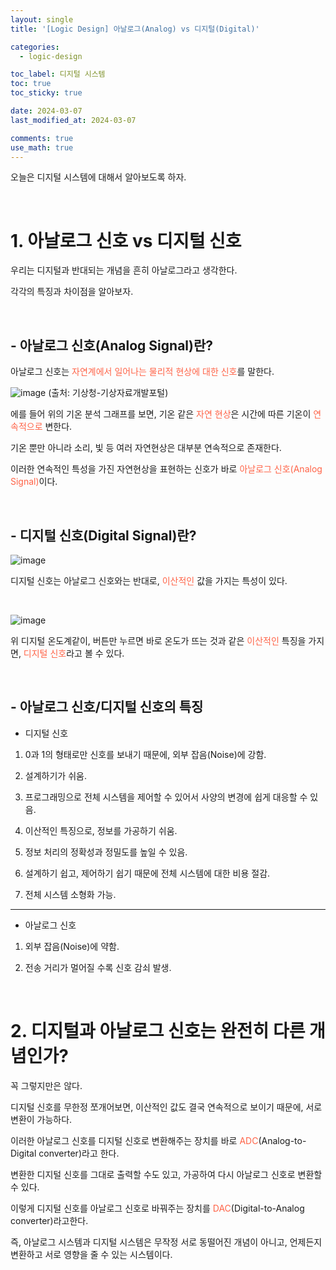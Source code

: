 ```yaml
---
layout: single
title: '[Logic Design] 아날로그(Analog) vs 디지털(Digital)'

categories:
  - logic-design

toc_label: 디지털 시스템
toc: true
toc_sticky: true

date: 2024-03-07
last_modified_at: 2024-03-07

comments: true
use_math: true
---
```


오늘은 디지털 시스템에 대해서 알아보도록 하자. 

<br>

# 1. 아날로그 신호 vs 디지털 신호 

우리는 디지털과 반대되는 개념을 흔히 아날로그라고 생각한다. 

각각의 특징과 차이점을 알아보자.  

<br>

## - 아날로그 신호(Analog Signal)란?

아날로그 신호는 <font color='tomato'>자연계에서 일어나는 물리적 현상에 대한 신호</font>를 말한다.  

![image](https://github.com/lgwqwer/lgwqwer.github.io/assets/129755540/11835842-bfba-4843-96c6-a72dcf24c7ce)
(출처: 기상청-기상자료개발포털)  

에를 들어 위의 기온 분석 그래프를 보면, 기온 같은 <font color='tomato'>자연 현상</font>은 시간에 따른 기온이 <font color='tomato'>연속적으로</font> 변한다.

기온 뿐만 아니라 소리, 빛 등 여러 자연현상은 대부분 연속적으로 존재한다.  

이러한 연속적인 특성을 가진 자연현상을 표현하는 신호가 바로 <font color='tomato'>아날로그 신호(Analog Signal)</font>이다.

<br>

## - 디지털 신호(Digital Signal)란?

![image](https://github.com/lgwqwer/lgwqwer.github.io/assets/129755540/20f4359a-713c-473b-9cac-aaf59dd26e4f)

디지털 신호는 아날로그 신호와는 반대로, <font color='tomato'>이산적인</font> 값을 가지는 특성이 있다.  

<br>

![image](https://github.com/lgwqwer/lgwqwer.github.io/assets/129755540/6f0dfcad-c88b-46d8-bf0b-1b98bb201fdb)

위 디지털 온도계같이, 버튼만 누르면 바로 온도가 뜨는 것과 같은 <font color='tomato'>이산적인</font> 특징을 가지면, <font color='tomato'>디지털 신호</font>라고 볼 수 있다.


<br>

## - 아날로그 신호/디지털 신호의 특징

- 디지털 신호

1. 0과 1의 형태로만 신호를 보내기 때문에, 외부 잡음(Noise)에 강함.

2. 설계하기가 쉬움.

3. 프로그래밍으로 전체 시스템을 제어할 수 있어서 사양의 변경에 쉽게 대응할 수 있음.

4. 이산적인 특징으로, 정보를 가공하기 쉬움.

5. 정보 처리의 정확성과 정밀도를 높일 수 있음.

6. 설계하기 쉽고, 제어하기 쉽기 때문에 전체 시스템에 대한 비용 절감.

7. 전체 시스템 소형화 가능.  

<hr>

- 아날로그 신호

1. 외부 잡음(Noise)에 약함.

2. 전송 거리가 멀어질 수록 신호 감쇠 발생.

<br>

# 2. 디지털과 아날로그 신호는 완전히 다른 개념인가?

꼭 그렇지만은 않다.  

디지털 신호를 무한정 쪼개어보면, 이산적인 값도 결국 연속적으로 보이기 때문에, 서로 변환이 가능하다.  

이러한 아날로그 신호를 디지털 신호로 변환해주는 장치를 바로 <font color='tomato'>ADC</font>(Analog-to-Digital converter)라고 한다.  

변환한 디지털 신호를 그대로 출력할 수도 있고, 가공하여 다시 아날로그 신호로 변환할 수 있다.  

이렇게 디지털 신호를 아날로그 신호로 바꿔주는 장치를 <font color='tomato'>DAC</font>(Digital-to-Analog converter)라고한다.  

즉, 아날로그 시스템과 디지털 시스템은 무작정 서로 동떨어진 개념이 아니고, 언제든지 변환하고 서로 영향을 줄 수 있는 시스템이다.

